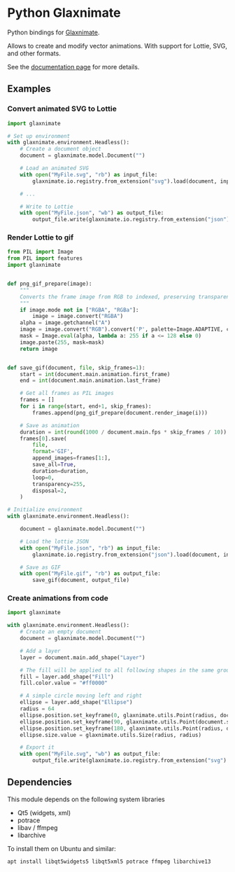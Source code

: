 Python Glaxnimate
=================

Python bindings for [Glaxnimate](https://glaxnimate.org/).

Allows to create and modify vector animations. With support for Lottie, SVG, and other formats.

See the [documentation page](https://glaxnimate.mattbas.org/contributing/scripting/) for more details.

## Examples

### Convert animated SVG to Lottie

```py
import glaxnimate

# Set up environment
with glaxnimate.environment.Headless():
    # Create a document object
    document = glaxnimate.model.Document("")

    # Load an animated SVG
    with open("MyFile.svg", "rb") as input_file:
        glaxnimate.io.registry.from_extension("svg").load(document, input_file.read())

    # ...

    # Write to Lottie
    with open("MyFile.json", "wb") as output_file:
        output_file.write(glaxnimate.io.registry.from_extension("json").save(document))
```


### Render Lottie to gif


```py
from PIL import Image
from PIL import features
import glaxnimate


def png_gif_prepare(image):
    """
    Converts the frame image from RGB to indexed, preserving transparency
    """
    if image.mode not in ["RGBA", "RGBa"]:
        image = image.convert("RGBA")
    alpha = image.getchannel("A")
    image = image.convert("RGB").convert('P', palette=Image.ADAPTIVE, colors=255)
    mask = Image.eval(alpha, lambda a: 255 if a <= 128 else 0)
    image.paste(255, mask=mask)
    return image


def save_gif(document, file, skip_frames=1):
    start = int(document.main.animation.first_frame)
    end = int(document.main.animation.last_frame)

    # Get all frames as PIL images
    frames = []
    for i in range(start, end+1, skip_frames):
        frames.append(png_gif_prepare(document.render_image(i)))

    # Save as animation
    duration = int(round(1000 / document.main.fps * skip_frames / 10)) * 10
    frames[0].save(
        file,
        format='GIF',
        append_images=frames[1:],
        save_all=True,
        duration=duration,
        loop=0,
        transparency=255,
        disposal=2,
    )

# Initialize environment
with glaxnimate.environment.Headless():

    document = glaxnimate.model.Document("")

    # Load the lottie JSON
    with open("MyFile.json", "rb") as input_file:
        glaxnimate.io.registry.from_extension("json").load(document, input_file.read())

    # Save as GIF
    with open("MyFile.gif", "rb") as output_file:
        save_gif(document, output_file)
```

### Create animations from code

```py
import glaxnimate

with glaxnimate.environment.Headless():
    # Create an empty document
    document = glaxnimate.model.Document("")

    # Add a layer
    layer = document.main.add_shape("Layer")

    # The fill will be applied to all following shapes in the same group / layer
    fill = layer.add_shape("Fill")
    fill.color.value = "#ff0000"

    # A simple circle moving left and right
    ellipse = layer.add_shape("Ellipse")
    radius = 64
    ellipse.position.set_keyframe(0, glaxnimate.utils.Point(radius, document.size.height / 2))
    ellipse.position.set_keyframe(90, glaxnimate.utils.Point(document.size.width-radius, document.size.height / 2))
    ellipse.position.set_keyframe(180, glaxnimate.utils.Point(radius, document.size.height / 2))
    ellipse.size.value = glaxnimate.utils.Size(radius, radius)

    # Export it
    with open("MyFile.svg", "wb") as output_file:
        output_file.write(glaxnimate.io.registry.from_extension("svg").save(document))
```

## Dependencies

This module depends on the following system libraries

* Qt5 (widgets, xml)
* potrace
* libav / ffmpeg
* libarchive

To install them on Ubuntu and similar:

```bash
apt install libqt5widgets5 libqt5xml5 potrace ffmpeg libarchive13
```
